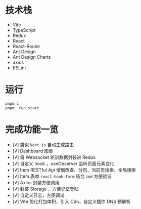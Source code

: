 # 技术栈

- Vite
- TypeScript
- Redux
- React
- React-Router
- Ant Design
- Ant Design Charts
- axios
- ESLint

# 运行

```shell
pnpm i
pnpm  run start
```

# 完成功能一览

- [√] 类似 `Next.js` 自动生成路由
- [√] Dashboard 图表
- [√] 将 Websocket 轮训数据封装进 Redux
- [√] 自定义 hook ，useObserver 监听页面元素变化
- [√] Item RESTful Api 增删改查、分页、当前页搜索、全局搜索
- [√] Item 表单 `react-hook-form` 结合 `zod` 方便验证
- [√] Axios 封装方便调用
- [√] 封装 Storage ，方便记忆登陆
- [√] 自定义日志，方便调试
- [√] Vite 优化打包体积，引入 Cdn，自定义插件 DNS 预解析

